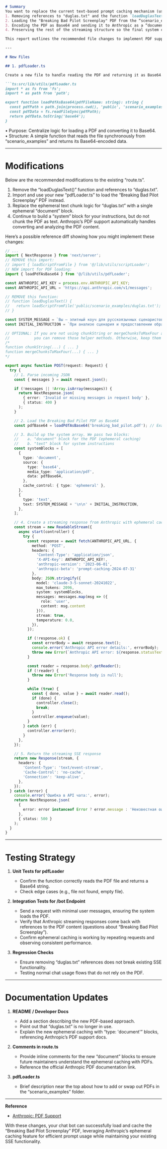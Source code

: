 ```markdown
# Summary
You want to replace the current text-based prompt caching mechanism (using "duglas.txt") with a PDF-based approach using Anthropic’s new vision (PDF) support. This involves:
1. Removing references to "duglas.txt" and the function `loadDuglasText()`.
2. Loading the "Breaking Bad Pilot Screenplay" PDF from the “scenario_examples” folder.
3. Encoding the PDF as Base64 and sending it to Anthropic as a “document” content block with ephemeral caching.
4. Preserving the rest of the streaming structure so the final system can still respond via SSE.

This report outlines the recommended file changes to implement PDF support with prompt caching, along with testing strategies and documentation updates.

---

# New Files

## 1. pdfLoader.ts

Create a new file to handle reading the PDF and returning it as Base64. This helps keep the code in “route.ts” clean. For instance:

```ts:src/lib/utils/pdfLoader.ts
import * as fs from 'fs';
import * as path from 'path';

export function loadPdfAsBase64(pdfFileName: string): string {
  const pdfPath = path.join(process.cwd(), 'public', 'scenario_examples', pdfFileName);
  const pdfData = fs.readFileSync(pdfPath);
  return pdfData.toString('base64');
}
```

• Purpose: Centralize logic for loading a PDF and converting it to Base64.  
• Structure: A simple function that reads the file synchronously from “scenario_examples” and returns its Base64-encoded data.

---

# Modifications

Below are the recommended modifications to the existing “route.ts”.  

1. Remove the “loadDuglasText()” function and references to “duglas.txt”.  
2. Import and use your new “pdfLoader.ts” to load the “Breaking Bad Pilot Screenplay” PDF instead.  
3. Replace the ephemeral text chunk logic for “duglas.txt” with a single ephemeral “document” block.  
4. Continue to build a “system” block for your instructions, but do not chunk the PDF as text. Anthropic’s PDF support automatically handles converting and analyzing the PDF content.

Here’s a possible reference diff showing how you might implement these changes:

```ts:src/app/api/bot/route.ts
// ...
import { NextResponse } from 'next/server';
// REMOVE this import:
// import { loadScriptFromFile } from '@/lib/utils/scriptLoader';
// NEW import for PDF loading:
import { loadPdfAsBase64 } from '@/lib/utils/pdfLoader';

const ANTHROPIC_API_KEY = process.env.ANTHROPIC_API_KEY;
const ANTHROPIC_API_URL = 'https://api.anthropic.com/v1/messages';

// REMOVE this function:
// function loadDuglasText() {
//   return loadScriptFromFile('public/scenario_examples/duglas.txt');
// }

const SYSTEM_MESSAGE = `Вы — элитный коуч для русскоязычных сценаристов. ...`;
const INITIAL_INSTRUCTION = `При анализе сценария и предоставлении обратной связи...`;

// OPTIONAL: If you are not using chunkString or mergeChunksToMaxFour anymore,
//           you can remove those helper methods. Otherwise, keep them if needed.
/*
function chunkString(...) { ... }
function mergeChunksToMaxFour(...) { ... }
*/

export async function POST(request: Request) {
  try {
    // 1. Parse incoming JSON
    const { messages } = await request.json();

    if (!messages || !Array.isArray(messages)) {
      return NextResponse.json(
        { error: 'Invalid or missing messages in request body' },
        { status: 400 }
      );
    }

    // 2. Load the Breaking Bad Pilot PDF as Base64
    const pdfBase64 = loadPdfAsBase64('breaking_bad_pilot.pdf'); // Example name

    // 3. Build up the system array. We pass two blocks:
    //    a. "document" block for the PDF (ephemeral caching)
    //    b. "text" block for system instructions
    const systemBlocks = [
      {
        type: 'document',
        source: {
          type: 'base64',
          media_type: 'application/pdf',
          data: pdfBase64,
        },
        cache_control: { type: 'ephemeral' },
      },
      {
        type: 'text',
        text: SYSTEM_MESSAGE + '\n\n' + INITIAL_INSTRUCTION,
      },
    ];

    // 4. Create a streaming response from Anthropic with ephemeral caching
    const stream = new ReadableStream({
      async start(controller) {
        try {
          const response = await fetch(ANTHROPIC_API_URL, {
            method: 'POST',
            headers: {
              'Content-Type': 'application/json',
              'X-API-Key': ANTHROPIC_API_KEY!,
              'anthropic-version': '2023-06-01',
              'anthropic-beta': 'prompt-caching-2024-07-31'
            },
            body: JSON.stringify({
              model: 'claude-3-5-sonnet-20241022',
              max_tokens: 2096,
              system: systemBlocks,
              messages: messages.map(msg => ({
                role: 'user',
                content: msg.content
              })),
              stream: true,
              temperature: 0.0,
            }),
          });

          if (!response.ok) {
            const errorBody = await response.text();
            console.error('Anthropic API error details:', errorBody);
            throw new Error(`Anthropic API error: ${response.statusText} - ${errorBody}`);
          }

          const reader = response.body?.getReader();
          if (!reader) {
            throw new Error('Response body is null');
          }

          while (true) {
            const { done, value } = await reader.read();
            if (done) {
              controller.close();
              break;
            }
            controller.enqueue(value);
          }
        } catch (err) {
          controller.error(err);
        }
      },
    });

    // 5. Return the streaming SSE response
    return new Response(stream, {
      headers: {
        'Content-Type': 'text/event-stream',
        'Cache-Control': 'no-cache',
        'Connection': 'keep-alive',
      },
    });
  } catch (error) {
    console.error('Ошибка в API чата:', error);
    return NextResponse.json(
      {
        error: error instanceof Error ? error.message : 'Неизвестная ошибка',
      },
      { status: 500 }
    );
  }
}
```

---

# Testing Strategy

1. **Unit Tests for pdfLoader**  
   - Confirm the function correctly reads the PDF file and returns a Base64 string.  
   - Check edge cases (e.g., file not found, empty file).

2. **Integration Tests for /bot Endpoint**  
   - Send a request with minimal user messages, ensuring the system loads the PDF.  
   - Verify that Anthropic streaming responses come back with references to the PDF content (questions about “Breaking Bad Pilot Screenplay”).  
   - Confirm ephemeral caching is working by repeating requests and observing consistent performance.

3. **Regression Checks**  
   - Ensure removing “duglas.txt” references does not break existing SSE functionality.  
   - Testing normal chat usage flows that do not rely on the PDF.  

---

# Documentation Updates

1. **README / Developer Docs**  
   - Add a section describing the new PDF-based approach.  
   - Point out that “duglas.txt” is no longer in use.  
   - Explain the new ephemeral caching with “type: 'document'” blocks, referencing Anthropic’s PDF support docs.

2. **Comments in route.ts**  
   - Provide inline comments for the new “document” blocks to ensure future maintainers understand the ephemeral caching with PDFs.  
   - Reference the official Anthropic PDF documentation link.

3. **pdfLoader.ts**  
   - Brief description near the top about how to add or swap out PDFs in the “scenario_examples” folder.

---

**Reference**  
- [Anthropic: PDF Support](https://docs.anthropic.com/en/docs/build-with-claude/pdf-support)

With these changes, your chat bot can successfully load and cache the “Breaking Bad Pilot Screenplay” PDF, leveraging Anthropic’s ephemeral caching feature for efficient prompt usage while maintaining your existing SSE functionality. 
```

